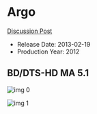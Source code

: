 # Argo

[Discussion Post](https://www.avsforum.com/threads/bass-eq-for-filtered-movies.2995212/post-58982434)

* Release Date: 2013-02-19
* Production Year: 2012

## BD/DTS-HD MA 5.1

![img 0](http://imgur.com/7kPlZ73.jpg)

![img 1](http://imgur.com/t2CDnnG.png)

